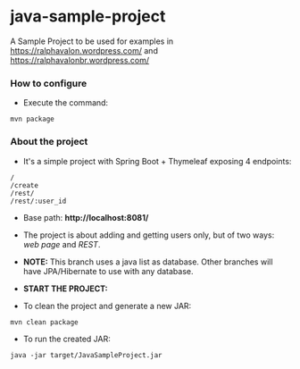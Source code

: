 # java-sample-project
A Sample Project to be used for examples in https://ralphavalon.wordpress.com/ and https://ralphavalonbr.wordpress.com/

### How to configure ###
* Execute the command:
```
mvn package
```

### About the project ###

* It's a simple project with Spring Boot + Thymeleaf exposing 4 endpoints:
```
/
/create
/rest/
/rest/:user_id
```

* Base path: **http://localhost:8081/**

* The project is about adding and getting users only, but of two ways: *web page* and *REST*.

* **NOTE:** This branch uses a java list as database. Other branches will have JPA/Hibernate to use with any database.

* **START THE PROJECT:**

* To clean the project and generate a new JAR:

```
mvn clean package
```

* To run the created JAR:

```
java -jar target/JavaSampleProject.jar
```